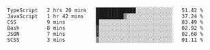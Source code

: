 <!--START_SECTION:waka-->

```text
TypeScript   2 hrs 20 mins   █████████████░░░░░░░░░░░░   51.42 %
JavaScript   1 hr 42 mins    █████████▒░░░░░░░░░░░░░░░   37.24 %
CSS          9 mins          █░░░░░░░░░░░░░░░░░░░░░░░░   03.49 %
Bash         8 mins          ▓░░░░░░░░░░░░░░░░░░░░░░░░   02.92 %
JSON         7 mins          ▓░░░░░░░░░░░░░░░░░░░░░░░░   02.60 %
SCSS         3 mins          ▒░░░░░░░░░░░░░░░░░░░░░░░░   01.11 %
```

<!--END_SECTION:waka-->


<!--
**Leorio21/Leorio21** is a ✨ _special_ ✨ repository because its `README.md` (this file) appears on your GitHub profile.

Here are some ideas to get you started:

- 🔭 I’m currently working on ...
- 🌱 I’m currently learning ...
- 👯 I’m looking to collaborate on ...
- 🤔 I’m looking for help with ...
- 💬 Ask me about ...
- 📫 How to reach me: ...
- 😄 Pronouns: ...
- ⚡ Fun fact: ...
-->
